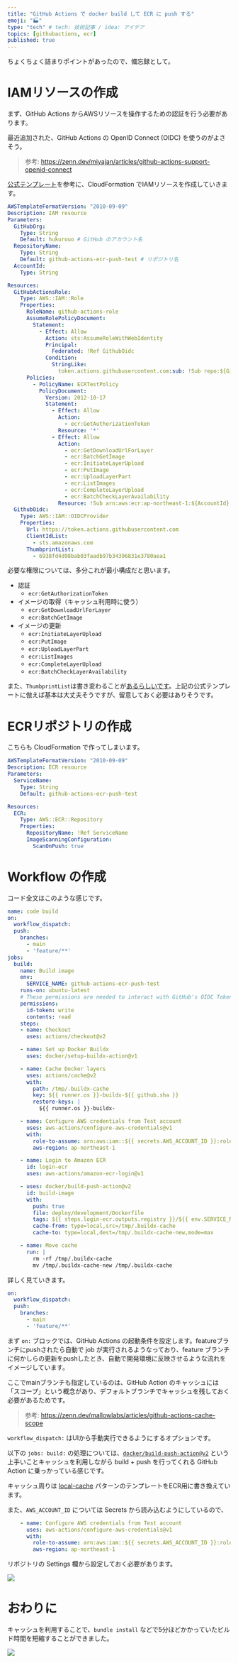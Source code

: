 ```yaml
---
title: "GitHub Actions で docker build して ECR に push する"
emoji: "🏭"
type: "tech" # tech: 技術記事 / idea: アイデア
topics: [githubactions, ecr]
published: true
---
```


ちょくちょく詰まりポイントがあったので、備忘録として。

# IAMリソースの作成

まず、GitHub Actions からAWSリソースを操作するための認証を行う必要があります。

最近追加された、GitHub Actions の OpenID Connect (OIDC) を使うのがよさそう。

> 参考: https://zenn.dev/miyajan/articles/github-actions-support-openid-connect

[公式テンプレート](https://github.com/aws-actions/configure-aws-credentials#sample-iam-role-cloudformation-template)を参考に、CloudFormation でIAMリソースを作成していきます。

~~~yml:cfn-iam.yml
AWSTemplateFormatVersion: "2010-09-09"
Description: IAM resource
Parameters:
  GitHubOrg:
    Type: String
    Default: hukurouo # GitHub のアカウント名
  RepositoryName:
    Type: String
    Default: github-actions-ecr-push-test # リポジトリ名 
  AccountId:
    Type: String

Resources:
  GitHubActionsRole:
    Type: AWS::IAM::Role
    Properties:
      RoleName: github-actions-role
      AssumeRolePolicyDocument:
        Statement:
          - Effect: Allow
            Action: sts:AssumeRoleWithWebIdentity
            Principal:
              Federated: !Ref GithubOidc
            Condition:
              StringLike:
                token.actions.githubusercontent.com:sub: !Sub repo:${GitHubOrg}/${RepositoryName}:*
      Policies:
        - PolicyName: ECRTestPolicy
          PolicyDocument:
            Version: 2012-10-17
            Statement:
              - Effect: Allow
                Action:
                  - ecr:GetAuthorizationToken
                Resource: '*'
              - Effect: Allow
                Action:
                  - ecr:GetDownloadUrlForLayer
                  - ecr:BatchGetImage
                  - ecr:InitiateLayerUpload
                  - ecr:PutImage
                  - ecr:UploadLayerPart
                  - ecr:ListImages
                  - ecr:CompleteLayerUpload
                  - ecr:BatchCheckLayerAvailability
                Resource: !Sub arn:aws:ecr:ap-northeast-1:${AccountId}:repository/${RepositoryName}
  GithubOidc:
    Type: AWS::IAM::OIDCProvider
    Properties:
      Url: https://token.actions.githubusercontent.com
      ClientIdList: 
        - sts.amazonaws.com
      ThumbprintList:
        - 6938fd4d98bab03faadb97b34396831e3780aea1
~~~

必要な権限については、多分これが最小構成だと思います。

- 認証
  - `ecr:GetAuthorizationToken`
- イメージの取得（キャッシュ利用時に使う）
  - `ecr:GetDownloadUrlForLayer`
  - `ecr:BatchGetImage`
- イメージの更新
  - `ecr:InitiateLayerUpload`
  - `ecr:PutImage`
  - `ecr:UploadLayerPart`
  - `ecr:ListImages`
  - `ecr:CompleteLayerUpload`
  - `ecr:BatchCheckLayerAvailability`

また、`ThumbprintList`は書き変わることが[あるらしいです](https://github.blog/changelog/2022-01-13-github-actions-update-on-oidc-based-deployments-to-aws/)。上記の公式テンプレートに倣えば基本は大丈夫そうですが、留意しておく必要はありそうです。

# ECRリポジトリの作成

こちらも CloudFormation で作ってしまいます。

~~~yml:cfn-ecr.yml
AWSTemplateFormatVersion: "2010-09-09"
Description: ECR resource
Parameters:
  ServiceName:
    Type: String
    Default: github-actions-ecr-push-test

Resources:
  ECR:
    Type: AWS::ECR::Repository
    Properties:
      RepositoryName: !Ref ServiceName
      ImageScanningConfiguration:
        ScanOnPush: true
~~~

# Workflow の作成

コード全文はこのような感じです。

~~~yml:build.yml
name: code build
on: 
  workflow_dispatch:
  push:
    branches:
      - main
      - 'feature/**'
jobs:
  build:
    name: Build image
    env:
      SERVICE_NAME: github-actions-ecr-push-test
    runs-on: ubuntu-latest
    # These permissions are needed to interact with GitHub's OIDC Token endpoint.
    permissions:
      id-token: write
      contents: read
    steps:
    - name: Checkout
      uses: actions/checkout@v2

    - name: Set up Docker Buildx
      uses: docker/setup-buildx-action@v1

    - name: Cache Docker layers
      uses: actions/cache@v2
      with:
        path: /tmp/.buildx-cache
        key: ${{ runner.os }}-buildx-${{ github.sha }}
        restore-keys: |
          ${{ runner.os }}-buildx-

    - name: Configure AWS credentials from Test account
      uses: aws-actions/configure-aws-credentials@v1
      with:
        role-to-assume: arn:aws:iam::${{ secrets.AWS_ACCOUNT_ID }}:role/github-actions-role
        aws-region: ap-northeast-1

    - name: Login to Amazon ECR
      id: login-ecr
      uses: aws-actions/amazon-ecr-login@v1

    - uses: docker/build-push-action@v2
      id: build-image
      with:
        push: true
        file: deploy/development/Dockerfile
        tags: ${{ steps.login-ecr.outputs.registry }}/${{ env.SERVICE_NAME }}:latest
        cache-from: type=local,src=/tmp/.buildx-cache
        cache-to: type=local,dest=/tmp/.buildx-cache-new,mode=max

    - name: Move cache
      run: |
        rm -rf /tmp/.buildx-cache
        mv /tmp/.buildx-cache-new /tmp/.buildx-cache
~~~

詳しく見ていきます。

~~~yml
on: 
  workflow_dispatch:
  push:
    branches:
      - main
      - 'feature/**'
~~~

まず `on:` ブロックでは、GitHub Actions の起動条件を設定します。featureブランチにpushされたら自動で job が実行されるようなっており、feature ブランチに何かしらの更新をpushしたとき、自動で開発環境に反映させるような流れをイメージしています。

ここでmainブランチも指定しているのは、GitHub Action のキャッシュには「スコープ」という概念があり、デフォルトブランチでキャッシュを残しておく必要があるためです。

> 参考: https://zenn.dev/mallowlabs/articles/github-actions-cache-scope

`workflow_dispatch:` はUIから手動実行できるようにするオプションです。

以下の `jobs: build:` の処理については、[`docker/build-push-action@v2`](https://github.com/docker/build-push-action) という上手いことキャッシュを利用しながら build + push を行ってくれる GitHub Action に乗っかっている感じです。

キャッシュ周りは [local-cache](https://github.com/docker/build-push-action/blob/master/docs/advanced/cache.md#local-cache) パターンのテンプレートをECR用に書き換えています。

また、`AWS_ACCOUNT_ID` については Secrets から読み込むようにしているので、

~~~yml
    - name: Configure AWS credentials from Test account
      uses: aws-actions/configure-aws-credentials@v1
      with:
        role-to-assume: arn:aws:iam::${{ secrets.AWS_ACCOUNT_ID }}:role/github-actions-role
        aws-region: ap-northeast-1
~~~

リポジトリの Settings 欄から設定しておく必要があります。

![](https://storage.googleapis.com/zenn-user-upload/b82d7a653d72-20220410.png)

# おわりに

キャッシュを利用することで、`bundle install` などで5分ほどかかっていたビルド時間を短縮することができました。

![](https://storage.googleapis.com/zenn-user-upload/10e407eb0f30-20220410.png)